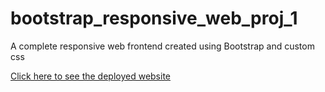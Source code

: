 # bootstrap_responsive_web_proj_1
A complete responsive web  frontend created using Bootstrap and custom css

[Click here to see the deployed website](https://suman196pokhrel.github.io/bootstrap_responsive_web_proj_1/)
